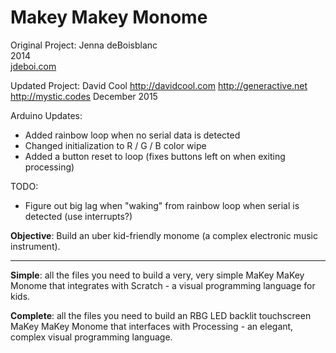 Makey Makey Monome
==============

Original Project:
Jenna deBoisblanc<br>
2014<br>
[jdeboi.com](http://jdeboi.com/makey-makey-monome/)

Updated Project:
David Cool
http://davidcool.com
http://generactive.net
http://mystic.codes
December 2015

Arduino Updates:
- Added rainbow loop when no serial data is detected
- Changed initialization to R / G / B color wipe
- Added a button reset to loop (fixes buttons left on when exiting processing)

TODO:
- Figure out big lag when "waking" from rainbow loop when serial is detected (use interrupts?)

**Objective**: Build an uber kid-friendly monome (a complex electronic music instrument).
<hr>

**Simple**: all the files you need to build a very, very simple MaKey MaKey Monome that integrates with Scratch - a visual programming language for kids.

**Complete**: all the files you need to build an RBG LED backlit touchscreen MaKey MaKey Monome that interfaces with Processing - an elegant, complex visual programming language.
